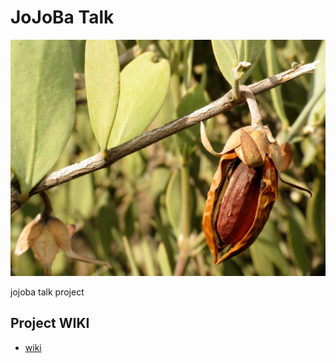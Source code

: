 # JoJoBa Talk

![jojoba](jojoba.jpeg)

jojoba talk project

## Project WIKI

- [wiki](https://github.com/project-kafka/wiki/wiki/SNS-%EC%84%9C%EB%B9%84%EC%8A%A4-%EA%B8%B0%ED%9A%8D)